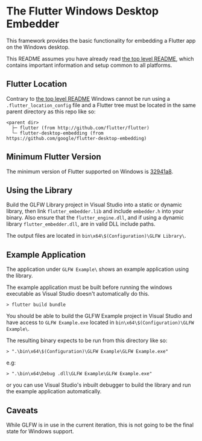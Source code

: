# The Flutter Windows Desktop Embedder

This framework provides the basic functionality for embedding a Flutter app on the Windows desktop.

This README assumes you have already read [the top level README](../README.md), which contains important information and setup common to all platforms.

## Flutter Location

Contrary to [the top level README](../README.md) Windows cannot be run using a `.flutter_location_config` file and a Flutter tree must be located in the same parent directory as this repo like so:

```
<parent dir>
  ├─ flutter (from http://github.com/flutter/flutter)
  └─ flutter-desktop-embedding (from https://github.com/google/flutter-desktop-embedding)
```

## Minimum Flutter Version

The minimum version of Flutter supported on Windows is [32941a8](https://github.com/flutter/flutter/commit/32941a8cc0df5d7653a5c2c40ffb180c4db1c15d).

## Using the Library

Build the GLFW Library project in Visual Studio into a static or dynamic library, then link `flutter_embedder.lib` and include `embedder.h` into your binary. Also ensure that the `flutter_engine.dll`, and if using a dynamic library `flutter_embedder.dll`, are in valid DLL include paths.

The output files are located in `bin\x64\$(Configuration)\GLFW Library\`.

## Example Application

The application under `GLFW Example\` shows an example application using the library.

The example application must be built before running the windows executable as Visual Studio doesn't automatically do this.

```
> flutter build bundle
```

You should be able to build the GLFW Example project in Visual Studio and have access to `GLFW Example.exe` located in `bin\x64\$(Configuration)\GLFW Example\`.

The resulting binary expects to be run from this directory like so:

```
> ".\bin\x64\$(Configuration)\GLFW Example\GLFW Example.exe"
```

e.g:

```
> ".\bin\x64\Debug .dll\GLFW Example\GLFW Example.exe"
```

or you can use Visual Studio's inbuilt debugger to build the library and run the example application automatically.

## Caveats

While GLFW is in use in the current iteration, this is not going to be the final state for Windows support.